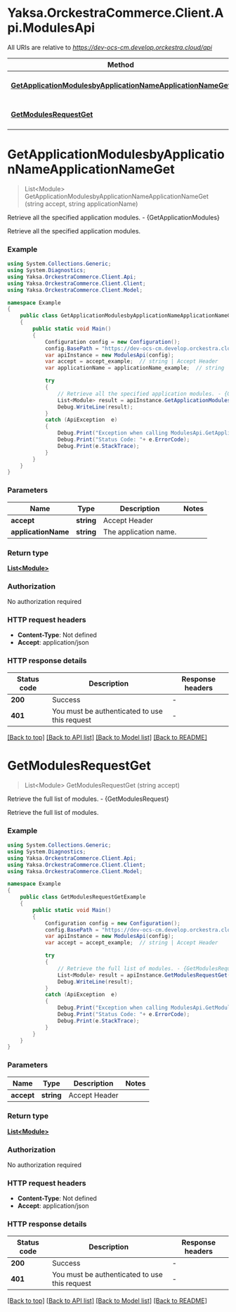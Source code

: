 # Yaksa.OrckestraCommerce.Client.Api.ModulesApi

All URIs are relative to *https://dev-ocs-cm.develop.orckestra.cloud/api*

Method | HTTP request | Description
------------- | ------------- | -------------
[**GetApplicationModulesbyApplicationNameApplicationNameGet**](ModulesApi.md#getapplicationmodulesbyapplicationnameapplicationnameget) | **GET** /modules/byApplicationName/{ApplicationName} | Retrieve all the specified application modules. - {GetApplicationModules}
[**GetModulesRequestGet**](ModulesApi.md#getmodulesrequestget) | **GET** /modules/ | Retrieve the full list of modules. - {GetModulesRequest}


<a name="getapplicationmodulesbyapplicationnameapplicationnameget"></a>
# **GetApplicationModulesbyApplicationNameApplicationNameGet**
> List&lt;Module&gt; GetApplicationModulesbyApplicationNameApplicationNameGet (string accept, string applicationName)

Retrieve all the specified application modules. - {GetApplicationModules}

Retrieve all the specified application modules.

### Example
```csharp
using System.Collections.Generic;
using System.Diagnostics;
using Yaksa.OrckestraCommerce.Client.Api;
using Yaksa.OrckestraCommerce.Client.Client;
using Yaksa.OrckestraCommerce.Client.Model;

namespace Example
{
    public class GetApplicationModulesbyApplicationNameApplicationNameGetExample
    {
        public static void Main()
        {
            Configuration config = new Configuration();
            config.BasePath = "https://dev-ocs-cm.develop.orckestra.cloud/api";
            var apiInstance = new ModulesApi(config);
            var accept = accept_example;  // string | Accept Header
            var applicationName = applicationName_example;  // string | The application name.

            try
            {
                // Retrieve all the specified application modules. - {GetApplicationModules}
                List<Module> result = apiInstance.GetApplicationModulesbyApplicationNameApplicationNameGet(accept, applicationName);
                Debug.WriteLine(result);
            }
            catch (ApiException  e)
            {
                Debug.Print("Exception when calling ModulesApi.GetApplicationModulesbyApplicationNameApplicationNameGet: " + e.Message );
                Debug.Print("Status Code: "+ e.ErrorCode);
                Debug.Print(e.StackTrace);
            }
        }
    }
}
```

### Parameters

Name | Type | Description  | Notes
------------- | ------------- | ------------- | -------------
 **accept** | **string**| Accept Header | 
 **applicationName** | **string**| The application name. | 

### Return type

[**List&lt;Module&gt;**](Module.md)

### Authorization

No authorization required

### HTTP request headers

 - **Content-Type**: Not defined
 - **Accept**: application/json


### HTTP response details
| Status code | Description | Response headers |
|-------------|-------------|------------------|
| **200** | Success |  -  |
| **401** | You must be authenticated to use this request |  -  |

[[Back to top]](#) [[Back to API list]](../README.md#documentation-for-api-endpoints) [[Back to Model list]](../README.md#documentation-for-models) [[Back to README]](../README.md)

<a name="getmodulesrequestget"></a>
# **GetModulesRequestGet**
> List&lt;Module&gt; GetModulesRequestGet (string accept)

Retrieve the full list of modules. - {GetModulesRequest}

Retrieve the full list of modules.

### Example
```csharp
using System.Collections.Generic;
using System.Diagnostics;
using Yaksa.OrckestraCommerce.Client.Api;
using Yaksa.OrckestraCommerce.Client.Client;
using Yaksa.OrckestraCommerce.Client.Model;

namespace Example
{
    public class GetModulesRequestGetExample
    {
        public static void Main()
        {
            Configuration config = new Configuration();
            config.BasePath = "https://dev-ocs-cm.develop.orckestra.cloud/api";
            var apiInstance = new ModulesApi(config);
            var accept = accept_example;  // string | Accept Header

            try
            {
                // Retrieve the full list of modules. - {GetModulesRequest}
                List<Module> result = apiInstance.GetModulesRequestGet(accept);
                Debug.WriteLine(result);
            }
            catch (ApiException  e)
            {
                Debug.Print("Exception when calling ModulesApi.GetModulesRequestGet: " + e.Message );
                Debug.Print("Status Code: "+ e.ErrorCode);
                Debug.Print(e.StackTrace);
            }
        }
    }
}
```

### Parameters

Name | Type | Description  | Notes
------------- | ------------- | ------------- | -------------
 **accept** | **string**| Accept Header | 

### Return type

[**List&lt;Module&gt;**](Module.md)

### Authorization

No authorization required

### HTTP request headers

 - **Content-Type**: Not defined
 - **Accept**: application/json


### HTTP response details
| Status code | Description | Response headers |
|-------------|-------------|------------------|
| **200** | Success |  -  |
| **401** | You must be authenticated to use this request |  -  |

[[Back to top]](#) [[Back to API list]](../README.md#documentation-for-api-endpoints) [[Back to Model list]](../README.md#documentation-for-models) [[Back to README]](../README.md)

